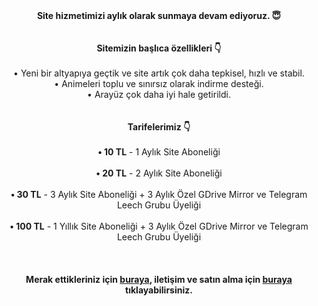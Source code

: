 <div align="center">
<b>Site hizmetimizi aylık olarak sunmaya devam ediyoruz. 😇</b><br /><br /><br />
<b>Sitemizin başlıca özellikleri 👇</b><br /><br />
• Yeni bir altyapıya geçtik ve site artık çok daha tepkisel, hızlı ve stabil.<br />
• Animeleri toplu ve sınırsız olarak indirme desteği.<br />
• Arayüz çok daha iyi hale getirildi.<br /><br /><br />
<b>Tarifelerimiz 👇</b><br /><br />
<b>• 10 TL</b> - 1 Aylık Site Aboneliği<br /><br />
<b>• 20 TL</b> - 2 Aylık Site Aboneliği<br /><br />
<b>• 30 TL</b> - 3 Aylık Site Aboneliği + 3 Aylık Özel GDrive Mirror ve Telegram Leech Grubu Üyeliği<br /><br />
<b>• 100 TL</b> - 1 Yıllık Site Aboneliği + 3 Aylık Özel GDrive Mirror ve Telegram Leech Grubu Üyeliği<br /><br /><br /><br />
<b>Merak ettikleriniz için <a href="https://t.me/animearsivduyuru/5">buraya</a>, iletişim ve satın alma için <a href="https://t.me/kanekabkz">buraya</a> tıklayabilirsiniz.</b>
</div>
